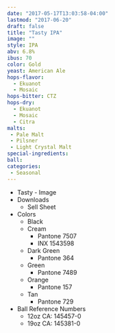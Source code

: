 ```yaml
---
date: "2017-05-17T13:03:58-04:00"
lastmod: "2017-06-20"
draft: false
title: "Tasty IPA"
image: ""
style: IPA
abv: 6.8%
ibus: 70
color: Gold
yeast: American Ale
hops-flavor:
  - Ekuanot
  - Mosaic
hops-bitter: CTZ
hops-dry:
  - Ekuanot
  - Mosaic
  - Citra
malts:
 - Pale Malt
 - Pilsner
 - Light Crystal Malt
special-ingredients:
ball:
categories:
 - Seasonal
---
```

- Tasty - Image
- Downloads
  - Sell Sheet
- Colors
  - Black
  - Cream
      - Pantone 7507
      - INX 1543598
  - Dark Green
      - Pantone 364
  - Green
      - Pantone 7489
  - Orange
      - Pantone 157
  - Tan
      - Pantone 729
- Ball Reference Numbers
  - 12oz CA: 145457-0
  - 19oz CA: 145381-0
